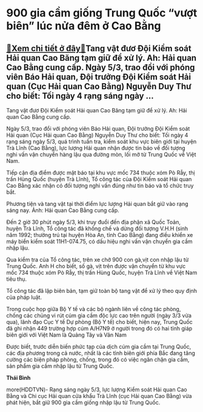 900 gia cầm giống Trung Quốc “vượt biên” lúc nửa đêm ở Cao Bằng
===============================================================

[:gift:Xem chi tiết ở đây:gift:](https://hddtvn.com/900-gia-cam-giong-trung-quoc-vuot-bien-luc-nua-dem-o-cao-bang-2/)Tang vật đươ Đội Kiểm soát Hải quan Cao Băng tạm giữ để xử lý. Ah: Hải quan Cao Bằng cung cấp. Ngày 5/3, trao đổi với phóng viên Báo Hải quan, Đội trưởng Đội Kiểm soát Hải quan (Cục Hải quan Cao Bằng) Nguyễn Duy Thư cho biết: Tối ngày 4 rạng sáng ngày …
-------------------------------------------------------------------------------------------------------------------------------------------------------------------------------------------------------------------------------------------------------------







 






 Tang vật đươ Đội Kiểm soát Hải quan Cao Băng tạm giữ để xử lý. Ah: Hải quan Cao Bằng cung cấp. 


Ngày 5/3, trao đổi với phóng viên Báo Hải quan, Đội trưởng Đội Kiểm soát Hải quan (Cục Hải quan Cao Bằng) Nguyễn Duy Thư cho biết: Tối ngày 4 rạng sáng ngày 5/3, quá trình tuần tra, kiểm soát khu vực biên giới tại huyện Trà Lĩnh (Cao Bằng), lực lượng Hải quan nhận được tin báo về đối tượng nghi vấn vận chuyển hàng lậu qua đường mòn, lối mở từ Trung Quốc về Việt Nam.


Tiếp cận địa điểm được mật báo tại khu vực mốc 734 thuộc xóm Pò Rẫy, thị trấn Hùng Quốc (huyện Trà Lĩnh), Tổ công tác của Đội Kiểm soát Hải quan Cao Bằng xác nhận có đối tượng nghi vấn đúng như tin báo và tổ chức truy bắt.










 






Phương tiện và tang vật tại thời điểm lực lượng Hải quan bắt giữ vào rạng sáng nay. Ảnh: Hải quan Cao Bằng cung cấp.



Đến 2 giờ 30 phút ngày 5/3, khi truy đuổi đến địa phận xã Quốc Toản, huyện Trà Lĩnh, Tổ công tác đã khống chế và dừng đối tượng V.H.H (sinh năm 1992; thường trú tại huyện Hòa An, tỉnh Cao Bằng) đang điều khiển xe máy biển kiểm soát 11H1-074.75, có dấu hiệu nghi vấn vận chuyển gia cầm nhập lậu.


Qua kiểm tra của Tổ công tác, trên xe chở 900 con gà,vịt con nhập lậu từ Trung Quốc. Anh H cho biết, số gà, vịt trên được vận chuyển từ khu vực mốc 734 thuộc xóm Pò Rẫy, thị trấn Hùng Quốc, huyện Trà Lĩnh về Việt Nam tiêu thụ.


Tổ công tác đã lập biên bản, tạm giữ toàn bộ tang vật để xử lý theo quy định của pháp luật.


Trong cuộc họp giữa Bộ Y tế và các bộ ngành liên về công tác phòng, chống các chủng vi rút cúm gia cầm độc lực cao trên người (ngày 3/3 vừa qua), lãnh đạo Cục Y tế Dự phòng (Bộ Y tế) cho biết, hiện nay, Trung Quốc đã ghi nhận 449 trường hợp cúm A/H7N9 ở người trong đó có hai tỉnh giáp biên giới với Việt Nam là Quảng Tây và Vân Nam


Được biết, trước diễn biến phức tạp của dịch cúm gia cầm tại Trung Quốc, các địa phương trong cả nước, nhất là các tỉnh biên giới phía Bắc đang tăng cường các biện pháp phòng, chống, trong đó có việc ngăn chặn gia cầm, sản phẩm gia cầm nhập lậu từ Trung Quốc.








**Thái Bình**



more(HDDTVN)- Rạng sáng ngày 5/3, lực lượng Kiểm soát Hải quan Cao Bằng và Chi cục Hải quan cửa khẩu Trà Lĩnh (cục Hải quan Cao Bằng) vừa phát hiện, bắt giữ 900 gia cầm giống nhập lậu từ Trung Quốc.

